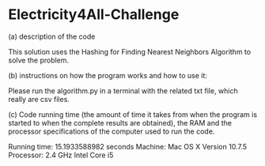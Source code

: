 # Electricity4All-Challenge

(a) description of the code

This solution uses the Hashing for Finding Nearest Neighbors Algorithm to solve the problem.

(b) instructions on how the program works and how to use it:

Please run the algorithm.py in a terminal with the related txt file, which really are csv files.

(c) Code running time (the amount of time it takes from when the program is started to when the complete results are obtained), the RAM and the processor specifications of the computer used to run the code.

Running time: 15.1933588982 seconds
Machine: Mac OS X Version 10.7.5
Processor: 2.4 GHz Intel Core i5

